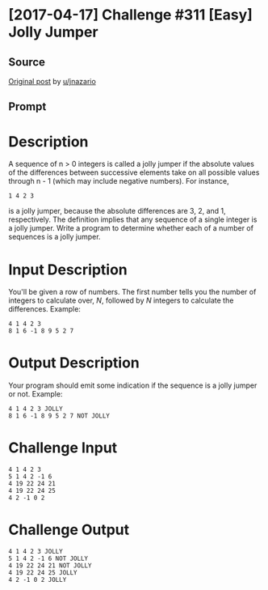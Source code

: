 # [2017-04-17] Challenge #311 [Easy] Jolly Jumper

## Source

[Original post](https://old.reddit.com/r/dailyprogrammer/comments/65vgkh/20170417_challenge_311_easy_jolly_jumper/) by [u/jnazario](https://old.reddit.com/user/jnazario)

## Prompt

# Description

A sequence of n > 0 integers is called a jolly jumper if the absolute values of the differences between successive elements take on all possible values through n - 1 (which may include negative numbers). For instance,

    1 4 2 3

is a jolly jumper, because the absolute differences are 3, 2, and 1, respectively. The definition implies that any sequence of a single integer is a jolly jumper. Write a program to determine whether each of a number of sequences is a jolly jumper.

# Input Description

You'll be given a row of numbers. The first number tells you the number of integers to calculate over, *N*, followed by *N* integers to calculate the differences. Example:

    4 1 4 2 3
    8 1 6 -1 8 9 5 2 7

# Output Description

Your program should emit some indication if the sequence is a jolly jumper or not. Example:

    4 1 4 2 3 JOLLY
    8 1 6 -1 8 9 5 2 7 NOT JOLLY

# Challenge Input

	4 1 4 2 3
	5 1 4 2 -1 6
	4 19 22 24 21
	4 19 22 24 25
	4 2 -1 0 2

# Challenge Output

	4 1 4 2 3 JOLLY
	5 1 4 2 -1 6 NOT JOLLY
	4 19 22 24 21 NOT JOLLY
	4 19 22 24 25 JOLLY
	4 2 -1 0 2 JOLLY
